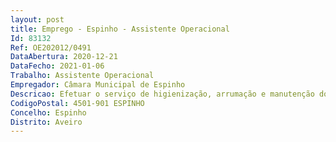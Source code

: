 ```yaml
--- 
layout: post
title: Emprego - Espinho - Assistente Operacional
Id: 83132
Ref: OE202012/0491
DataAbertura: 2020-12-21
DataFecho: 2021-01-06
Trabalho: Assistente Operacional
Empregador: Câmara Municipal de Espinho
Descricao: Efetuar o serviço de higienização, arrumação e manutenção do edifício  Organização dos espaços  Apoio ao Bar 
CodigoPostal: 4501-901 ESPINHO
Concelho: Espinho
Distrito: Aveiro
--- 
```

